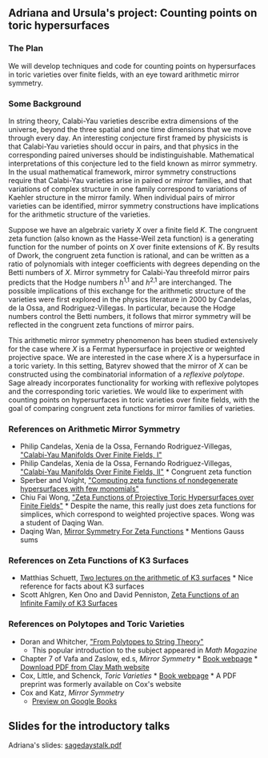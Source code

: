 

## Adriana and Ursula's project: Counting points on toric hypersurfaces


### The Plan

We will develop techniques and code for counting points on hypersurfaces in toric varieties over finite fields, with an eye toward arithmetic mirror symmetry. 


### Some Background

In string theory, Calabi-Yau varieties describe extra dimensions of the universe, beyond the three spatial and one time dimensions that we move through every day.  An interesting conjecture first framed by physicists is that Calabi-Yau varieties should occur in pairs, and that physics in the corresponding paired universes should be indistinguishable.  Mathematical interpretations of this conjecture led to the field known as mirror symmetry.  In the usual mathematical framework, mirror symmetry constructions require that Calabi-Yau varieties arise in paired or _mirror_ families, and that variations of complex structure in one family correspond to variations of Kaehler structure in the mirror family.  When individual pairs of mirror varieties can be identified, mirror symmetry constructions have implications for the arithmetic structure of the varieties.  

Suppose we have an algebraic variety _X_ over a finite field _K_.  The congruent zeta function (also known as the Hasse-Weil zeta function) is a generating function for the number of points on _X_ over finite extensions of _K_.  By results of Dwork, the congruent zeta function is rational, and can be written as a ratio of polynomials with integer coefficients with degrees depending on the Betti numbers of _X_.  Mirror symmetry for Calabi-Yau threefold mirror pairs predicts that the Hodge numbers _h_<sup>1,1</sup> and _h_<sup>2,1</sup> are interchanged.  The possible implications of this exchange for the arithmetic structure of the varieties were first explored in the physics literature in 2000 by Candelas, de la Ossa, and Rodriguez-Villegas.  In particular, because the Hodge numbers control the Betti numbers, it follows that mirror symmetry will be reflected in the congruent zeta functions of mirror pairs.   

This arithmetic mirror symmetry phenomenon has been studied extensively for the case where _X_ is a Fermat hypersurface in projective or weighted projective space.  We are interested in the case where _X_ is a hypersurface in a toric variety.  In this setting, Batyrev showed that the mirror of _X_ can be constructed using the combinatorial information of a _reflexive polytope_.  Sage already incorporates functionality for working with reflexive polytopes and the corresponding toric varieties.  We would like to experiment with counting points on hypersurfaces in toric varieties over finite fields, with the goal of comparing congruent zeta functions for mirror families of varieties. 


### References on Arithmetic Mirror Symmetry

* Philip Candelas, Xenia de la Ossa, Fernando Rodriguez-Villegas, <a class="http" href="http://arxiv.org/abs/hep-th/0012233">"Calabi-Yau Manifolds Over Finite Fields, I"</a> 
* Philip Candelas, Xenia de la Ossa, Fernando Rodriguez-Villegas, <a class="http" href="http://arxiv.org/abs/hep-th/0402133">"Calabi-Yau Manifolds Over Finite Fields, II"</a> 
      * Congruent zeta function 
* Sperber and Voight, <a class="http" href="http://www.math.dartmouth.edu/~jvoight/articles/sparse-dwork-031913.pdf">"Computing zeta functions of nondegenerate hypersurfaces with few monomials"</a> 
* Chiu Fai Wong, <a class="http" href="http://arxiv.org/abs/0811.0887">"Zeta Functions of Projective Toric Hypersurfaces over Finite Fields"</a> 
      * Despite the name, this really just does zeta functions for simplices, which correspond to weighted projective spaces.  Wong was a student of Daqing Wan.  
* Daqing Wan, <a class="http" href="http://www.math.uci.edu/~dwan/mirror.pdf">Mirror Symmetry For Zeta Functions</a> 
      * Mentions Gauss sums 

### References on Zeta Functions of K3 Surfaces

* Matthias Schuett, <a class="http" href="http://arxiv.org/abs/1202.1066">Two lectures on the arithmetic of K3 surfaces</a> 
      * Nice reference for facts about K3 surfaces 
* Scott Ahlgren, Ken Ono and David Penniston, <a class="http" href="http://www.jstor.org/stable/25099117">Zeta Functions of an Infinite Family of K3 Surfaces</a> 

### References on Polytopes and Toric Varieties

* Doran and Whitcher, <a class="http" href="http://people.uwec.edu/whitchua/notes/reflexivepolytopesarticle.pdf">"From Polytopes to String Theory"</a> 
   * This popular introduction to the subject appeared in _Math Magazine_ 
* Chapter 7 of Vafa and Zaslow, ed.s, _Mirror Symmetry_ 
      * <a class="http" href="http://www.claymath.org/publications/Mirror_Symmetry/">Book webpage</a> 
      * <a class="http" href="http://www.claymath.org/library/">Download PDF from Clay Math website</a> 
* Cox, Little, and Schenck, _Toric Varieties_ 
      * <a class="http" href="http://www.cs.amherst.edu/~dac/toric.html">Book webpage</a> 
      * A PDF preprint was formerly available on Cox's website 
* Cox and Katz, _Mirror Symmetry_ 
   * <a class="http" href="http://books.google.com/books/about/Mirror_Symmetry_and_Algebraic_Geometry.html?id=vwL4ZewC81MC">Preview on Google Books</a> 

## Slides for the introductory talks

Adriana's slides: <a href="preliminary reading au/sagedaystalk.pdf">sagedaystalk.pdf</a> 
